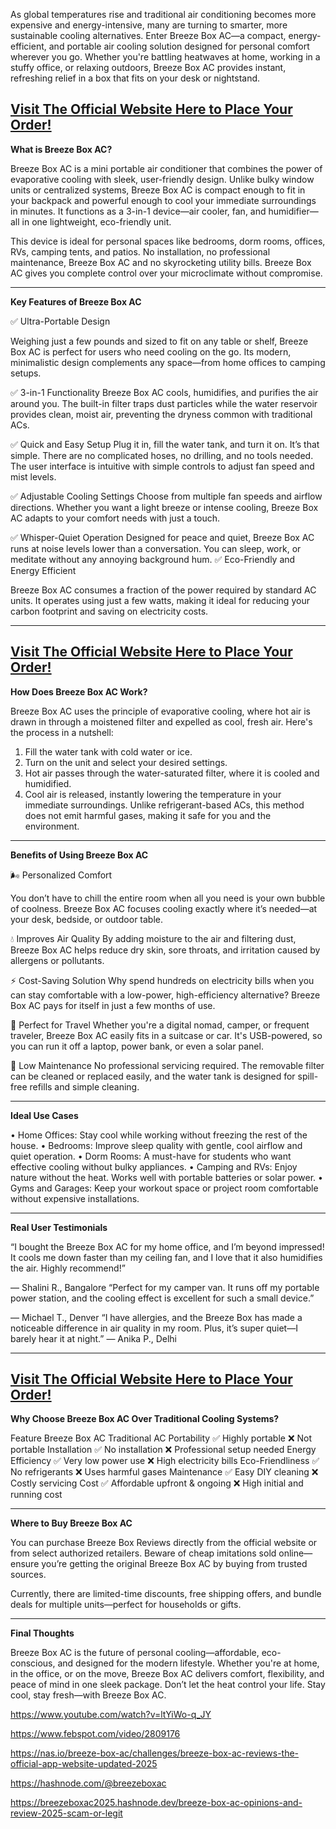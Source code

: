 As global temperatures rise and traditional air conditioning becomes more expensive and energy-intensive, many are turning to smarter, more sustainable cooling alternatives. Enter Breeze Box AC—a compact, energy-efficient, and portable air cooling solution designed for personal comfort wherever you go. Whether you're battling heatwaves at home, working in a stuffy office, or relaxing outdoors, Breeze Box AC provides instant, refreshing relief in a box that fits on your desk or nightstand.


## **[Visit The Official Website Here to Place Your Order!](https://healthnewz.xyz/breeze-box-ac/)**


**What is Breeze Box AC?**


Breeze Box AC is a mini portable air conditioner that combines the power of evaporative cooling with sleek, user-friendly design. Unlike bulky window units or centralized systems, Breeze Box AC is compact enough to fit in your backpack and powerful enough to cool your immediate surroundings in minutes. It functions as a 3-in-1 device—air cooler, fan, and humidifier—all in one lightweight, eco-friendly unit.

This device is ideal for personal spaces like bedrooms, dorm rooms, offices, RVs, camping tents, and patios. No installation, no professional maintenance, Breeze Box AC and no skyrocketing utility bills. Breeze Box AC gives you complete control over your microclimate without compromise.

________________________________________
**Key Features of Breeze Box AC**

✅ Ultra-Portable Design


Weighing just a few pounds and sized to fit on any table or shelf, Breeze Box AC is perfect for users who need cooling on the go. Its modern, minimalistic design complements any space—from home offices to camping setups.

✅ 3-in-1 Functionality
Breeze Box AC cools, humidifies, and purifies the air around you. The built-in filter traps dust particles while the water reservoir provides clean, moist air, preventing the dryness common with traditional ACs.

✅ Quick and Easy Setup
Plug it in, fill the water tank, and turn it on. It’s that simple. There are no complicated hoses, no drilling, and no tools needed. The user interface is intuitive with simple controls to adjust fan speed and mist levels.

✅ Adjustable Cooling Settings
Choose from multiple fan speeds and airflow directions. Whether you want a light breeze or intense cooling, Breeze Box AC adapts to your comfort needs with just a touch.

✅ Whisper-Quiet Operation
Designed for peace and quiet, Breeze Box AC runs at noise levels lower than a conversation. You can sleep, work, or meditate without any annoying background hum.
✅ Eco-Friendly and Energy Efficient

Breeze Box AC consumes a fraction of the power required by standard AC units. It operates using just a few watts, making it ideal for reducing your carbon footprint and saving on electricity costs.
________________________________________


## **[Visit The Official Website Here to Place Your Order!](https://healthnewz.xyz/breeze-box-ac/)**


**How Does Breeze Box AC Work?**


Breeze Box AC uses the principle of evaporative cooling, where hot air is drawn in through a moistened filter and expelled as cool, fresh air. Here's the process in a nutshell:
1.	Fill the water tank with cold water or ice.
2.	Turn on the unit and select your desired settings.
3.	Hot air passes through the water-saturated filter, where it is cooled and humidified.
4.	Cool air is released, instantly lowering the temperature in your immediate surroundings.
Unlike refrigerant-based ACs, this method does not emit harmful gases, making it safe for you and the environment.
________________________________________


**Benefits of Using Breeze Box AC**


🌬️ Personalized Comfort


You don’t have to chill the entire room when all you need is your own bubble of coolness. Breeze Box AC focuses cooling exactly where it’s needed—at your desk, bedside, or outdoor table.

💧 Improves Air Quality
By adding moisture to the air and filtering dust, Breeze Box AC helps reduce dry skin, sore throats, and irritation caused by allergens or pollutants.

⚡ Cost-Saving Solution
Why spend hundreds on electricity bills when you can stay comfortable with a low-power, high-efficiency alternative? Breeze Box AC pays for itself in just a few months of use.

🧳 Perfect for Travel
Whether you're a digital nomad, camper, or frequent traveler, Breeze Box AC easily fits in a suitcase or car. It's USB-powered, so you can run it off a laptop, power bank, or even a solar panel.

🔧 Low Maintenance
No professional servicing required. The removable filter can be cleaned or replaced easily, and the water tank is designed for spill-free refills and simple cleaning.
________________________________________


**Ideal Use Cases**


•	Home Offices: Stay cool while working without freezing the rest of the house.
•	Bedrooms: Improve sleep quality with gentle, cool airflow and quiet operation.
•	Dorm Rooms: A must-have for students who want effective cooling without bulky appliances.
•	Camping and RVs: Enjoy nature without the heat. Works well with portable batteries or solar power.
•	Gyms and Garages: Keep your workout space or project room comfortable without expensive installations.
________________________________________


**Real User Testimonials**


“I bought the Breeze Box AC for my home office, and I’m beyond impressed! It cools me down faster than my ceiling fan, and I love that it also humidifies the air. Highly recommend!”

— Shalini R., Bangalore
“Perfect for my camper van. It runs off my portable power station, and the cooling effect is excellent for such a small device.”

— Michael T., Denver
“I have allergies, and the Breeze Box has made a noticeable difference in air quality in my room. Plus, it’s super quiet—I barely hear it at night.”
— Anika P., Delhi
________________________________________


## **[Visit The Official Website Here to Place Your Order!](https://healthnewz.xyz/breeze-box-ac/)**


**Why Choose Breeze Box AC Over Traditional Cooling Systems?**


Feature	Breeze Box AC	Traditional AC
Portability	✅ Highly portable	❌ Not portable
Installation	✅ No installation	❌ Professional setup needed
Energy Efficiency	✅ Very low power use	❌ High electricity bills
Eco-Friendliness	✅ No refrigerants	❌ Uses harmful gases
Maintenance	✅ Easy DIY cleaning	❌ Costly servicing
Cost	✅ Affordable upfront & ongoing	❌ High initial and running cost


________________________________________

**Where to Buy Breeze Box AC**


You can purchase Breeze Box Reviews directly from the official website or from select authorized retailers. Beware of cheap imitations sold online—ensure you’re getting the original Breeze Box AC by buying from trusted sources.

Currently, there are limited-time discounts, free shipping offers, and bundle deals for multiple units—perfect for households or gifts.
________________________________________


**Final Thoughts**


Breeze Box AC is the future of personal cooling—affordable, eco-conscious, and designed for the modern lifestyle. Whether you're at home, in the office, or on the move, Breeze Box AC delivers comfort, flexibility, and peace of mind in one sleek package.
Don’t let the heat control your life. Stay cool, stay fresh—with Breeze Box AC.


https://www.youtube.com/watch?v=ltYiWo-q_JY

https://www.febspot.com/video/2809176

https://nas.io/breeze-box-ac/challenges/breeze-box-ac-reviews-the-official-app-website-updated-2025

https://hashnode.com/@breezeboxac

https://breezeboxac2025.hashnode.dev/breeze-box-ac-opinions-and-review-2025-scam-or-legit

